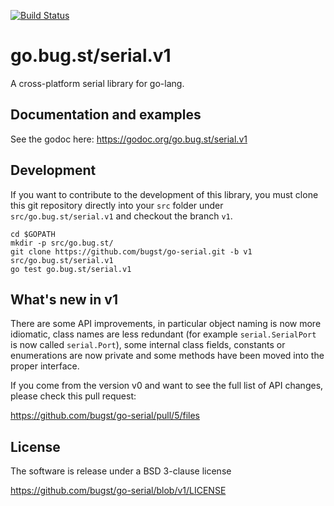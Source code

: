 [![Build Status](https://travis-ci.org/bugst/go-serial.svg?branch=v1)](https://travis-ci.org/bugst/go-serial)

# go.bug.st/serial.v1

A cross-platform serial library for go-lang.

## Documentation and examples

See the godoc here: https://godoc.org/go.bug.st/serial.v1

## Development

If you want to contribute to the development of this library, you must clone this git repository directly into your `src` folder under `src/go.bug.st/serial.v1` and checkout the branch `v1`.

```
cd $GOPATH
mkdir -p src/go.bug.st/
git clone https://github.com/bugst/go-serial.git -b v1 src/go.bug.st/serial.v1
go test go.bug.st/serial.v1
```

## What's new in v1

There are some API improvements, in particular object naming is now more idiomatic, class names are less redundant (for example `serial.SerialPort` is now called `serial.Port`), some internal class fields, constants or enumerations are now private and some methods have been moved into the proper interface.

If you come from the version v0 and want to see the full list of API changes, please check this pull request:

https://github.com/bugst/go-serial/pull/5/files

## License

The software is release under a BSD 3-clause license

https://github.com/bugst/go-serial/blob/v1/LICENSE


